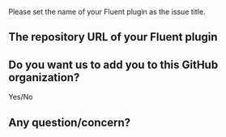 Please set the name of your Fluent plugin as the issue title.

## The repository URL of your Fluent plugin

## Do you want us to add you to this GitHub organization?

Yes/No

## Any question/concern?

